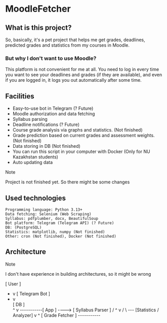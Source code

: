 # MoodleFetcher

## What is this project?
So, basically, it's a pet project that helps me get grades, deadlines, predicted grades and statistics from my courses in Moodle.
### But why I don't want to use Moodle? 
This platform is not convenient for me at all. You need to log in every time you want to see your deadlines and grades (if they are available), and even if you are logged in, it logs you out automatically after some time.

## Facilities
- Easy-to-use bot in Telegram (? Future)
- Moodle authorization and data fetching
- Syllabus parsing
- Deadline notifications (? Future)
- Course grade analysis via graphs and statistics. (Not finished)
- Grade prediction based on current grades and assessment weights. (Not finished)
- Data storing in DB (Not finished)
- You can run this script in your computer with Docker (Only for NU Kazakhstan students)
- Auto updating data 

> [!NOTE]
> Project is not finished yet. So there might be some changes

## Used technologies 

```
Programming language: Python 3.13+
Data fetching: Selenium (Web Scraping)
Syllabus: pdfplumber, docx, BeautifulSoup
Bot platform: Telegram (Telegram API) (? Future)
DB: (PostgreSQL)
Statistics: matplotlib, numpy (Not finished)
Other: cron (Not finished), Docker (Not finished)
```

## Architecture

> [!NOTE]
> I don't have experience in building architectures, so it might be wrong

[ User ]
  - v 
[ Telegram Bot ]
  - v           \
[ DB ]           \
    ^             v
    -----------[ App ]  ----> [ Syllabus Parser ]
                 /     ^              v
                /       \ --- [Statistics / Analyzer]
               v                     ^
        [ Grade Fetcher ]  -----------
